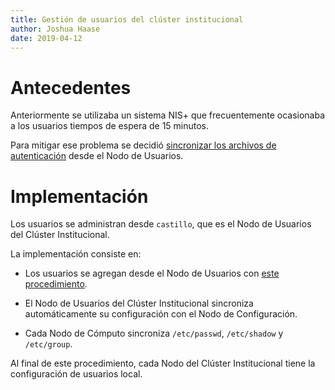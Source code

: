 ```yaml
---
title: Gestión de usuarios del clúster institucional
author: Joshua Haase
date: 2019-04-12
---
```


# Antecedentes

Anteriormente se utilizaba un sistema NIS+
que frecuentemente ocasionaba a los usuarios tiempos de espera de 15 minutos.

Para mitigar ese problema se decidió [sincronizar los archivos de autenticación](https://lists.suckless.org/dev/1407/23080.html) desde el Nodo de Usuarios.

# Implementación

Los usuarios se administran desde `castillo`,
que es el Nodo de Usuarios del Clúster Institucional.

La implementación consiste en:

- Los usuarios se agregan desde el Nodo de Usuarios
  con [este procedimiento](https://gitlab.inmegen.gob.mx/cluster/docs/blob/master/usuarios-y-grupos-cluster.md).

- El Nodo de Usuarios del Clúster Institucional
  sincroniza automáticamente su configuración con el Nodo de Configuración.

- Cada Nodo de Cómputo sincroniza `/etc/passwd`, `/etc/shadow` y `/etc/group`.

Al final de este procedimiento, cada Nodo del Clúster Institucional tiene la configuración de usuarios local.
